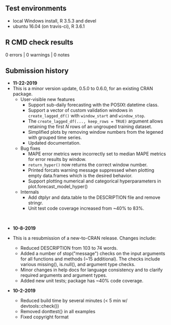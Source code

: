## Test environments

* local Windows install, R 3.5.3 and devel
* ubuntu 16.04 (on travis-ci), R 3.6.1

## R CMD check results

0 errors | 0 warnings | 0 notes

## Submission history


* **11-22-2019**
* This is a minor version update, 0.5.0 to 0.6.0, for an existing CRAN package.
    + User-visible new features
        + Support sub-daily forecasting with the POSIXt datetime class.
        + Support a vector of custom validation windows in `create_lagged_df()` with `window_start` and `window_stop`.
        + The `create_lagged_df(..., keep_rows = TRUE)` argument allows retaining the first *N* rows of an ungrouped training dataset.
        + Simplified plots by removing window numbers from the legened with grouped time series.
        + Updated documentation.
    + Bug fixes
        + MAPE error metrics were incorrectly set to median MAPE metrics for error results by window.
        + `return_hyper()` now returns the correct window number.
        + Printed forcats warning message suppressed when plotting empty data.frames which is the desired behavior.
        + Support plotting numerical and categorical hyperparameters in plot.forecast_model_hyper()
    + Internals
        + Add dtplyr and data.table to the DESCRIPTION file and remove stringr.
        + Unit test code coverage increased from ~40% to 83%.
<br>

* **10-8-2019**
* This is a resubmission of a new-to-CRAN release. Changes include:
    + Reduced DESCRIPTION from 103 to 74 words.
    + Added a number of stop("message") checks on the input arguments for all functions and 
    methods (~15 additional). The checks include various missing(), is.null(), and argument type checks.
    + Minor changes in help docs for language consistency and to clarify required arguments and 
    argument types.
    + Added new unit tests; package has ~40% code coverage.

* **10-2-2019**
    + Reduced build time by several minutes (< 5 min w/ devtools::check())
    + Removed donttest{} in all examples
    + Fixed copyright format
